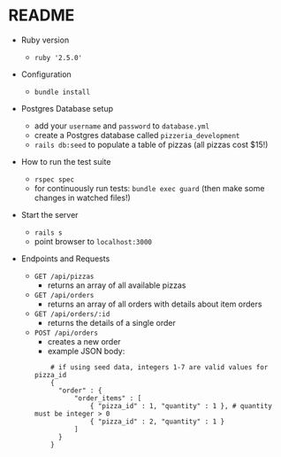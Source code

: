 # README

* Ruby version
    - `ruby '2.5.0'`

* Configuration
    - `bundle install`

* Postgres Database setup
    - add your `username` and `password` to `database.yml`
    - create a Postgres database called `pizzeria_development`
    - `rails db:seed` to populate a table of pizzas (all pizzas cost $15!)

* How to run the test suite
    - `rspec spec`
    - for continuously run tests: `bundle exec guard` (then make some changes in watched files!)
    
* Start the server
    - `rails s`
    - point browser to `localhost:3000`
    
* Endpoints and Requests
    - `GET /api/pizzas`
        - returns an array of all available pizzas
    - `GET /api/orders`
        - returns an array of all orders with details about item orders
    - `GET /api/orders/:id`
        - returns the details of a single order
    - `POST /api/orders`
        - creates a new order
        - example JSON body:
        ```
            # if using seed data, integers 1-7 are valid values for pizza_id            
            {
              "order" : {
                  "order_items" : [
                      { "pizza_id" : 1, "quantity" : 1 }, # quantity must be integer > 0
                      { "pizza_id" : 2, "quantity" : 1 } 
                  ]
              }
            }
        ```